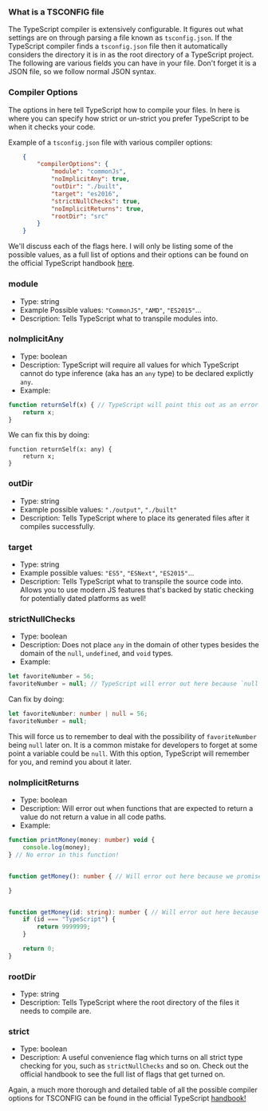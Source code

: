### What is a TSCONFIG file
The TypeScript compiler is extensively configurable. It figures out what settings are on through parsing a file known as `tsconfig.json`. If the TypeScript compiler finds a `tsconfig.json` file then it automatically considers the directory it is in as the root directory of a TypeScript project. The following are various fields you can have in your file. Don't forget it is a JSON file, so we follow normal JSON syntax.

### Compiler Options
The options in here tell TypeScript how to compile your files. In here is where you can specify how strict or un-strict you prefer TypeScript to be when it checks your code.

Example of a `tsconfig.json` file with various compiler options:
```JSON
    {
        "compilerOptions": {
            "module": "commonJs",
            "noImplicitAny": true,
            "outDir": "./built",
            "target": "es2016",
            "strictNullChecks": true,
            "noImplicitReturns": true,
            "rootDir": "src"
        }
    }
```

We'll discuss each of the flags here. I will only be listing some of the possible values, as a full list of options and their options can be found on the official TypeScript handbook [here](https://www.typescriptlang.org/docs/handbook/compiler-options.html).

### module
- Type: string
- Example Possible values: `"CommonJS"`, `"AMD"`, `"ES2015"`...
- Description: Tells TypeScript what to transpile modules into.

### noImplicitAny
- Type: boolean
- Description: TypeScript will require all values for which TypeScript cannot do type inference (aka has an `any` type) to be declared explictly `any`.
- Example:
```TypeScript
function returnSelf(x) { // TypeScript will point this out as an error because `x` cannot be type inferred to a type.
    return x;
} 
```
We can fix this by doing:
```TypeScript02:07 AM
function returnSelf(x: any) {
    return x;
}
```

### outDir
- Type: string
- Example possible values: `"./output"`, `"./built"`
- Description: Tells TypeScript where to place its generated files after it compiles successfully.

### target
- Type: string
- Example possible values: `"ES5"`, `"ESNext"`, `"ES2015"`...
- Description: Tells TypeScript what to transpile the source code into. Allows you to use modern JS features that's backed by static checking for potentially dated platforms as well!

### strictNullChecks
- Type: boolean
- Description: Does not place `any` in the domain of other types besides the domain of the `null`, `undefined`, and `void` types. 
- Example:
```TypeScript
let favoriteNumber = 56; 
favoriteNumber = null; // TypeScript will error out here because `null` is not a part of the `number` type.
```
Can fix by doing:
```TypeScript
let favoriteNumber: number | null = 56; 
favoriteNumber = null;
```

This will force us to remember to deal with the possibility of `favoriteNumber` being `null` later on. It is a common mistake for developers to forget at some point a variable could be `null`. With this option, TypeScript will remember for you, and remind you about it later. 

### noImplicitReturns
- Type: boolean
- Description: Will error out when functions that are expected to return a value do not return a value in all code paths.
- Example:

```TypeScript
function printMoney(money: number) void {
    console.log(money);
} // No error in this function!
```

```TypeScript

function getMoney(): number { // Will error out here because we promised we would return a number value!

}
```

```TypeScript

function getMoney(id: string): number { // Will error out here because not ALL code paths return a number value.
    if (id === "TypeScript") {
        return 9999999;
    }

    return 0;
}
```

### rootDir
- Type: string
- Description: Tells TypeScript where the root directory of the files it needs to compile are. 

### strict
- Type: boolean
- Description: A useful convenience flag which turns on all strict type checking for you, such as `strictNullChecks` and so on. Check out the official handbook to see the full list of flags that get turned on.    



Again, a much more thorough and detailed table of all the possible compiler options for TSCONFIG can be found in the official TypeScript [handbook!](https://www.typescriptlang.org/docs/handbook/compiler-options.html)
